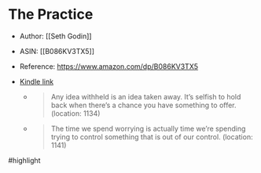 # The Practice

* Author: [[Seth Godin]]
* ASIN: [[B086KV3TX5]]
* Reference: https://www.amazon.com/dp/B086KV3TX5
* [Kindle link](kindle://book?action=open&asin=B086KV3TX5)


  - > Any idea withheld is an idea taken away. It’s selfish to hold back when there’s a chance you have something to offer. (location: 1134)


  - > The time we spend worrying is actually time we’re spending trying to control something that is out of our control. (location: 1141)


#highlight
